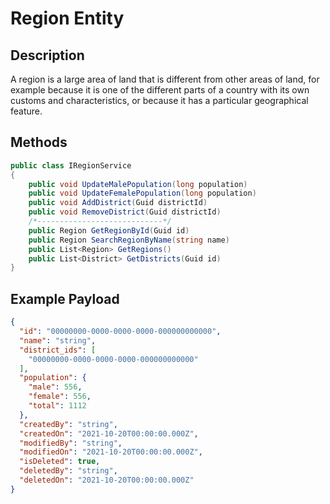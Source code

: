 # Region Entity

## Description
A region is a large area of land that is different from other areas of land, for example because it is one of the different parts of a country with its own customs and characteristics, or because it has a particular geographical feature.

## Methods
```csharp
public class IRegionService
{
    public void UpdateMalePopulation(long population)
    public void UpdateFemalePopulation(long population)
    public void AddDistrict(Guid districtId)
    public void RemoveDistrict(Guid districtId)
    /*----------------------------*/
    public Region GetRegionById(Guid id)
    public Region SearchRegionByName(string name)
    public List<Region> GetRegions()
    public List<District> GetDistricts(Guid id)
}
```

## Example Payload

```json
{
  "id": "00000000-0000-0000-0000-000000000000",
  "name": "string",
  "district_ids": [
    "00000000-0000-0000-0000-000000000000"
  ],
  "population": {
    "male": 556,
    "female": 556,
    "total": 1112
  },
  "createdBy": "string",
  "createdOn": "2021-10-20T00:00:00.000Z",
  "modifiedBy": "string",
  "modifiedOn": "2021-10-20T00:00:00.000Z",
  "isDeleted": true,
  "deletedBy": "string",
  "deletedOn": "2021-10-20T00:00:00.000Z"
}
```